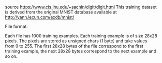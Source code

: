 source https://www.cis.jhu.edu/~sachin/digit/digit.html
This training dataset is derived from the original MNIST database available at http://yann.lecun.com/exdb/mnist/

File format:

Each file has 1000 training examples. Each training example is of size 28x28 pixels. The pixels are stored as unsigned chars (1 byte) and take values from 0 to 255. The first 28x28 bytes of the file correspond to the first training example, the next 28x28 bytes correspond to the next example and so on.
 
